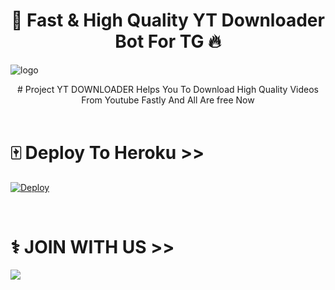 <h1 align="center"><b>🍁 Fast & High Quality YT Downloader Bot For TG 🔥</b></h1>

![logo](https://telegra.ph/file/fe4379cb5ebf812e3379e.jpg)
<br>
<p align="center">
    # Project YT DOWNLOADER Helps You To Download High Quality Videos From Youtube Fastly And All Are free Now
    <br><br>
 
# 🀄 Deploy To Heroku >>

[![Deploy](https://www.herokucdn.com/deploy/button.svg)](https://heroku.com/deploy?template=https://github.com/likucs/Youtube-Downloader-For-TG)

<br>

# ⚕️ JOIN WITH US >>

<a href="https://t.me/jns_bots"><img src="https://img.shields.io/badge/Join-Telegram%20SUPGroup-red.svg?logo=Telegram"></a>
